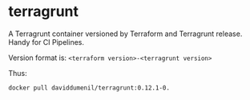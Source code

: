 # terragrunt
A Terragrunt container versioned by Terraform and Terragrunt release. Handy for CI Pipelines.

Version format is: `<terraform version>-<terragrunt version>`

Thus:
```
docker pull daviddumenil/terragrunt:0.12.1-0.
```




